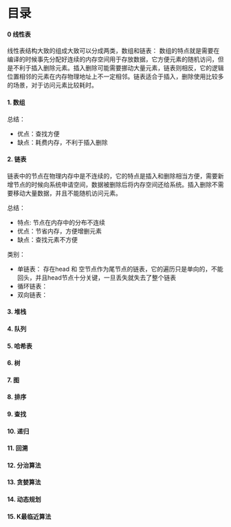 
# 目录

#### 0 线性表

线性表结构大致的组成大致可以分成两类，数组和链表：
数组的特点就是需要在编译的时候事先分配好连续的内存空间用于存放数据，它方便元素的随机访问，但是不利于插入删除元素。插入删除可能需要挪动大量元素，链表则相反，它的逻辑位置相邻的元素在内存物理地址上不一定相邻。链表适合于插入，删除使用比较多的场景，对于访问元素比较耗时。

#### 1. 数组

总结：
* 优点：查找方便
* 缺点：耗费内存，不利于插入删除

#### 2. 链表

链表中的节点在物理内存中是不连续的，它的特点是插入和删除相当方便，需要新增节点的时候向系统申请空间，数据被删除后将内存空间还给系统。插入删除不需要移动大量数据，并且不能随机访问元素。

总结：
* 特点: 节点在内存中的分布不连续
* 优点：节省内存，方便增删元素
* 缺点：查找元素不方便

类别：
* 单链表： 存在head 和 空节点作为尾节点的链表，它的遍历只是单向的，不能回头，并且head节点十分关键，一旦丢失就失去了整个链表
* 循环链表：
* 双向链表：

#### 3. 堆栈

#### 4. 队列

#### 5. 哈希表

#### 6. 树

#### 7. 图

#### 8. 排序

#### 9. 查找

#### 10. 递归

#### 11. 回溯

#### 12. 分治算法

#### 13. 贪婪算法

#### 14. 动态规划

#### 15. K最临近算法